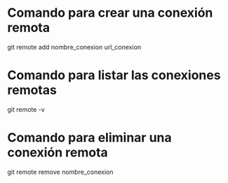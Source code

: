 # Comando para crear una conexión remota

git remote add nombre_conexion url_conexion

# Comando para listar las conexiones remotas

git remote -v

# Comando para eliminar una conexión remota

git remote remove nombre_conexion